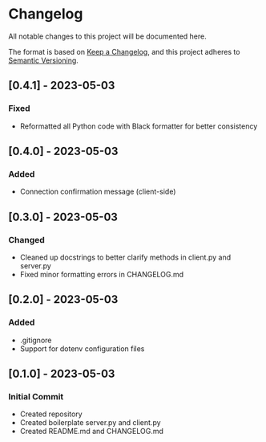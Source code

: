 # Changelog

All notable changes to this project will be documented here.

The format is based on [Keep a Changelog](https://keepachangelog.com/en/1.0.0), and this project adheres to [Semantic Versioning](https://semver.org/spec/v2.0.0.html).

## [0.4.1] - 2023-05-03

### Fixed

- Reformatted all Python code with Black formatter for better consistency

## [0.4.0] - 2023-05-03

### Added

- Connection confirmation message (client-side)

## [0.3.0] - 2023-05-03

### Changed

- Cleaned up docstrings to better clarify methods in client.py and server.py
- Fixed minor formatting errors in CHANGELOG.md

## [0.2.0] - 2023-05-03

### Added

- .gitignore
- Support for dotenv configuration files

## [0.1.0] - 2023-05-03

### Initial Commit

- Created repository
- Created boilerplate server.py and client.py
- Created README.md and CHANGELOG.md
